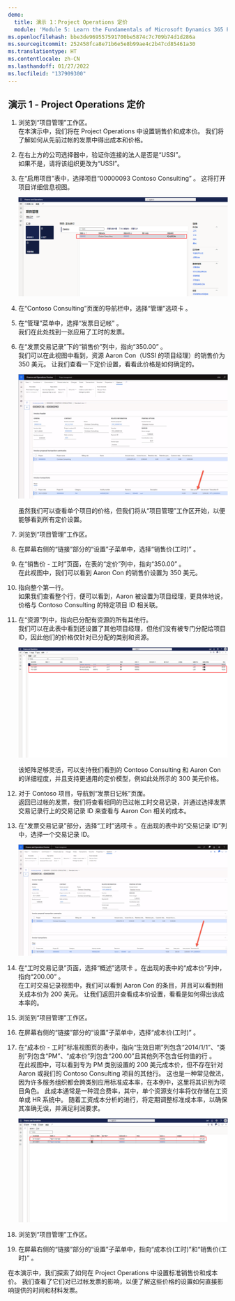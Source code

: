 ```yaml
---
demo:
  title: 演示 1：Project Operations 定价
  module: 'Module 5: Learn the Fundamentals of Microsoft Dynamics 365 Project Operations'
ms.openlocfilehash: bbe3de969557591700be5874c7c709b74d1d286a
ms.sourcegitcommit: 252458fca8e71b6e5e8b99ae4c2b47cd85461a30
ms.translationtype: HT
ms.contentlocale: zh-CN
ms.lasthandoff: 01/27/2022
ms.locfileid: "137909300"
---
```

## <a name="demo-1---project-operations-pricing"></a>演示 1 - Project Operations 定价

1. 浏览到“项目管理”工作区。  
    在本演示中，我们将在 Project Operations 中设置销售价和成本价。 我们将了解如何从先前过帐的发票中得出成本和价格。

1. 在右上方的公司选择器中，验证你连接的法人是否是“USSI”。  
    如果不是，请将该组织更改为“USSI”。

1. 在“启用项目”表中，选择项目“00000093 Contoso Consulting” 。 这将打开项目详细信息视图。

    ![“项目管理”工作区的屏幕截图，其中突出显示了“启用项目”表中的 Contoso Consulting。](./media/projops_prices_1_selecting_contoso_consulting.png)

1. 在“Contoso Consulting”页面的导航栏中，选择“管理”选项卡 。

1. 在“管理”菜单中，选择“发票日记帐” 。  
    我们在此处找到一张应用了工时的发票。

1. 在“发票交易记录”下的“销售价”列中，指向“350.00”  。  
    我们可以在此视图中看到，资源 Aaron Con（USSI 的项目经理）的销售价为 350 美元。 让我们查看一下定价设置，看看此价格是如何确定的。

    ![发票日记帐的屏幕截图，其中突出显示了“销售价”列中的值 350。](./media/projops_prices_2_point_to_350.png)  

    虽然我们可以查看单个项目的价格，但我们将从“项目管理”工作区开始，以便能够看到所有定价设置。

1. 浏览到“项目管理”工作区。

1. 在屏幕右侧的“链接”部分的“设置”子菜单中，选择“销售价(工时)”  。

1. 在“销售价 - 工时”页面，在表的“定价”列中，指向“350.00”  。  
在此视图中，我们可以看到 Aaron Con 的销售价设置为 350 美元。

1. 指向整个第一行。  
    如果我们查看整个行，便可以看到，Aaron 被设置为项目经理，更具体地说，价格与 Contoso Consulting 的特定项目 ID 相关联。

1. 在“资源”列中，指向已分配有资源的所有其他行。  
    我们可以在此表中看到还设置了其他项目经理，但他们没有被专门分配给项目 ID，因此他们的价格仅针对已分配的类别和资源。

    ![“销售价 - 工时”页面的屏幕截图，其中突出显示了表中分配了资源的所有行。](./media/projops_prices_3_resources_table.png)  

    该矩阵足够灵活，可以支持我们看到的 Contoso Consulting 和 Aaron Con 的详细程度，并且支持更通用的定价模型，例如此处所示的 300 美元价格。

1. 对于 Contoso 项目，导航到“发票日记帐”页面。  
    返回已过帐的发票，我们将查看相同的已过帐工时交易记录，并通过选择发票交易记录行上的交易记录 ID 来查看与 Aaron Con 相关的成本。

1. 在“发票交易记录”部分，选择“工时”选项卡 。在出现的表中的“交易记录 ID”列中，选择一个交易记录 ID。

    ![突出显示“交易记录 ID”列的“发票日记帐”页面的屏幕截图。](./media/projops_prices_4_select_a_transaction_id.png)

1. 在“工时交易记录”页面，选择“概述”选项卡 。在出现的表中的“成本价”列中，指向“200.00” 。  
    在工时交易记录视图中，我们可以看到 Aaron Con 的条目，并且可以看到相关成本价为 200 美元。 让我们返回并查看成本价设置，看看是如何得出该成本率的。

1. 浏览到“项目管理”工作区。

1. 在屏幕右侧的“链接”部分的“设置”子菜单中，选择“成本价(工时)”  。

1. 在“成本价 - 工时”标准视图页的表中，指向“生效日期”列包含“2014/1/1”、“类别”列包含“PM”、“成本价”列包含“200.00”且其他列不包含任何值的行      。  
    在此视图中，可以看到专为 PM 类别设置的 200 美元成本价，但不存在针对 Aaron 或我们的 Contoso Consulting 项目的其他行。 这也是一种常见做法，因为许多服务组织都会跨类别应用标准成本率，在本例中，这里将其识别为项目角色。 此成本通常是一种混合费率，其中，单个资源支付率将仅存储在工资单或 HR 系统中。 随着工资成本分析的进行，将定期调整标准成本率，以确保其准确无误，并满足利润要求。

    ![“成本价 - 工时”表的屏幕截图，突出显示了“PM 定价”行。](./media/projops_prices_5_cost_price_hour_table.png)

1. 浏览到“项目管理”工作区。

1. 在屏幕右侧的“链接”部分的“设置”子菜单中，指向“成本价(工时)”和“销售价(工时)”   。  

在本演示中，我们探索了如何在 Project Operations 中设置标准销售价和成本价。 我们查看了它们对已过帐发票的影响，以便了解这些价格的设置如何直接影响提供的时间和材料发票。
